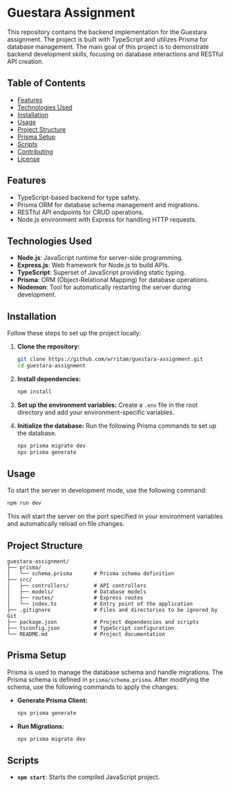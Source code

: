 # Guestara Assignment

This repository contains the backend implementation for the Guestara assignment. The project is built with TypeScript and utilizes Prisma for database management. The main goal of this project is to demonstrate backend development skills, focusing on database interactions and RESTful API creation.

## Table of Contents

- [Features](#features)
- [Technologies Used](#technologies-used)
- [Installation](#installation)
- [Usage](#usage)
- [Project Structure](#project-structure)
- [Prisma Setup](#prisma-setup)
- [Scripts](#scripts)
- [Contributing](#contributing)
- [License](#license)

## Features

- TypeScript-based backend for type safety.
- Prisma ORM for database schema management and migrations.
- RESTful API endpoints for CRUD operations.
- Node.js environment with Express for handling HTTP requests.

## Technologies Used

- **Node.js**: JavaScript runtime for server-side programming.
- **Express.js**: Web framework for Node.js to build APIs.
- **TypeScript**: Superset of JavaScript providing static typing.
- **Prisma**: ORM (Object-Relational Mapping) for database operations.
- **Nodemon**: Tool for automatically restarting the server during development.

## Installation

Follow these steps to set up the project locally:

1. **Clone the repository:**

   ```bash
   git clone https://github.com/wrritam/guestara-assignment.git
   cd guestara-assignment
   ```

2. **Install dependencies:**

   ```bash
   npm install
   ```

3. **Set up the environment variables:**
   Create a `.env` file in the root directory and add your environment-specific variables.

4. **Initialize the database:**
   Run the following Prisma commands to set up the database.
   ```bash
   npx prisma migrate dev
   npx prisma generate
   ```

## Usage

To start the server in development mode, use the following command:

```bash
npm run dev
```

This will start the server on the port specified in your environment variables and automatically reload on file changes.

## Project Structure

```plaintext
guestara-assignment/
├── prisma/
│   └── schema.prisma       # Prisma schema definition
├── src/
│   ├── controllers/        # API controllers
│   ├── models/             # Database models
│   ├── routes/             # Express routes
│   └── index.ts            # Entry point of the application
├── .gitignore              # Files and directories to be ignored by Git
├── package.json            # Project dependencies and scripts
├── tsconfig.json           # TypeScript configuration
└── README.md               # Project documentation
```

## Prisma Setup

Prisma is used to manage the database schema and handle migrations. The Prisma schema is defined in `prisma/schema.prisma`. After modifying the schema, use the following commands to apply the changes:

- **Generate Prisma Client:**

  ```bash
  npx prisma generate
  ```

- **Run Migrations:**
  ```bash
  npx prisma migrate dev
  ```

## Scripts

- **`npm start`**: Starts the compiled JavaScript project.
